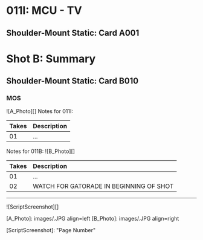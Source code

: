 # 011I: MCU - TV
## Shoulder-Mount Static: Card A001

# Shot B: Summary
## Shoulder-Mount Static: Card B010

### MOS

![A_Photo][]
Notes for 011I: 

| Takes | Description |
|:---|:----|
| 01 | ... |

Notes for 011B: 
![B_Photo][]

| Takes | Description |
|:---|:----|
| 01 | ... |
| 02 | WATCH FOR GATORADE IN BEGINNING OF SHOT |

----

![ScriptScreenshot][]


[A_Photo]:  images/.JPG align=left
[B_Photo]:  images/.JPG align=right

[ScriptScreenshot]: "Page Number"